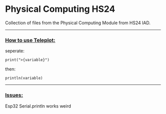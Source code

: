 # Physical Computing HS24

Collection of files from the Physical Computing Module from HS24 IAD.


___

### <ins>How to use Teleplot:

seperate:   

    print(">{variable}")


then:

    println(variable)

___

### <ins>Issues:

Esp32 Serial.println works weird
